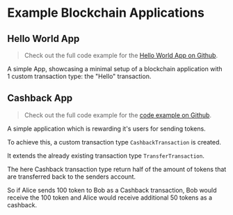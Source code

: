 # Example Blockchain Applications

## Hello World App

> Check out the full code example for the [Hello World App on Github](https://github.com/LiskHQ/lisk-sdk-test-app/tree/development/hello_world).

A simple App, showcasing a minimal setup of a blockchain application with 1 custom transaction type: the "Hello" transaction.


## Cashback App

> Check out the full code example for the [code example on Github](https://github.com/LiskHQ/lisk-sdk-test-app).

A simple application which is rewarding it's users for sending tokens. 

To achieve this, a custom transaction type `CashbackTransaction` is created.

It extends the already existing transaction type `TransferTransaction`.

The here Cashback transaction type return half of the amount of tokens that are transferred back to the senders account.

So if Alice sends 100 token to Bob as a Cashback transaction, Bob would receive the 100 token and Alice would receive additional 50 tokens as a cashback.

